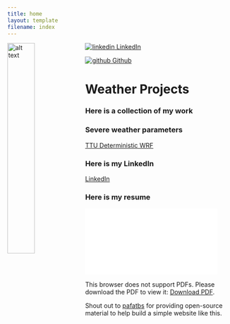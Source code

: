 ```yaml
---
title: home
layout: template
filename: index
---
```


<img src="BB_Pretty.jpg" alt="alt text" height="35%" width="35%" style="float: left;">


  <a href="https://www.linkedin.com/in/brockburghardtphd/" rel="nofollow noreferrer">
    <img src="https://i.stack.imgur.com/gVE0j.png" alt="linkedin"> LinkedIn</a> 
</p>
  <a href="https://github.com/retrodryline/" rel="nofollow noreferrer">
    <img src="https://i.stack.imgur.com/tskMh.png" alt="github"> Github</a>
</p>

# Weather Projects

### Here is a collection of my work

### Severe weather parameters
[TTU Deterministic WRF](http://www.atmo.ttu.edu/bancell/real_time_WRF/ttuwrfhome.php?dmn=d02&prm=all_scp&run=0)

### Here is my LinkedIn
[LinkedIn](https://www.linkedin.com/in/brockburghardtphd/)

### Here is my resume

<object data="Resume_Brock_Burghard.pdf" type="application/pdf" width="700px" height="700px">
    <embed src=Resume_Brock_Burghard.pdf">
        <p>This browser does not support PDFs. Please download the PDF to view it: <a href="https://github.com/retrodryline/retrodryline.github.io/blob/gh-pages-simple/Resume_Brock_Burghard.pdf">Download PDF</a>.</p>
    </embed>
</object>

Shout out to
[pafatbs](https://phuston.github.io/patrickandfrantonarethebestninjas/)
for providing open-source material to help build a simple website like this.
